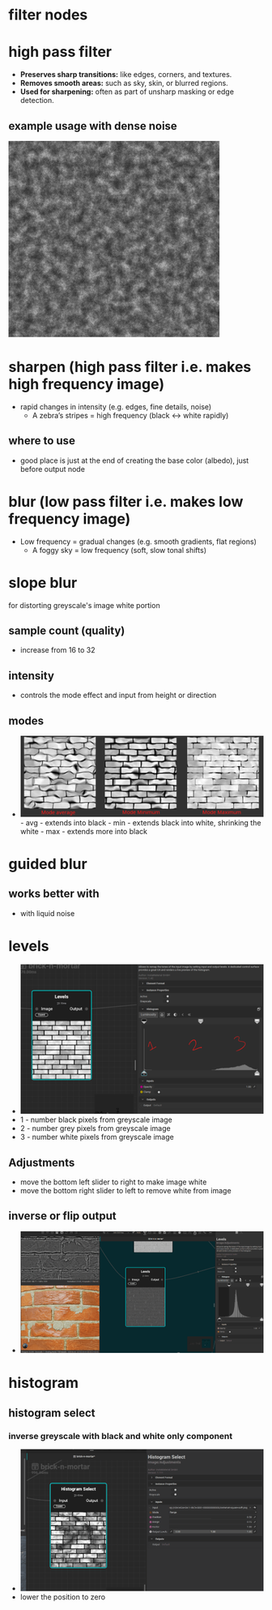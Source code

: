 # **filter nodes**

# high pass filter

- **Preserves sharp transitions:** like edges, corners, and textures.
- **Removes smooth areas:** such as sky, skin, or blurred regions.
- **Used for sharpening:** often as part of unsharp masking or edge detection.

## example usage with dense noise

 <img src="./images/filter-nodes/highpass-dense-noise-example.gif">

# sharpen (high pass filter i.e. makes high frequency image)

- rapid changes in intensity (e.g. edges, fine details, noise)
  - A zebra’s stripes = high frequency (black ↔ white rapidly)

## where to use

- good place is just at the end of creating the base color (albedo), just before output node

# blur (low pass filter i.e. makes low frequency image)

- Low frequency = gradual changes (e.g. smooth gradients, flat regions)
  - A foggy sky = low frequency (soft, slow tonal shifts)

# slope blur

for distorting greyscale's image white portion

## sample count (quality)

- increase from 16 to 32

## intensity

- controls the mode effect and input from height or direction

## modes

- <img src="./images/filter-nodes/slope-blur-node-modes.png">
    - avg - extends into black
    - min - extends black into white, shrinking the white
    - max - extends more into black

# guided blur

## works better with

- with liquid noise

# levels

- <img src="./images/filter-nodes/levels-levels.png">
- 1 - number black pixels from greyscale image
- 2 - number grey pixels from greyscale image
- 3 - number white pixels from greyscale image

## Adjustments

- move the bottom left slider to right to make image white
- move the bottom right slider to left to remove white from image

## inverse or flip output

- <img src="./images/filter-nodes/levels-flip-output.gif">

# histogram

## histogram select

### inverse greyscale with black and white only component

- <img src="./images/filter-nodes/histo-select-inverse.gif">
- lower the position to zero
